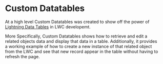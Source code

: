 # Custom Datatables

At a high level Custom Datatables was created to show off the power of [Lightning Data Tables](https://developer.salesforce.com/docs/component-library/bundle/lightning-datatable/example) in LWC developemt. 

More Specifically, Custom Datatables shows how to retrieve and edit a related objects data and display that data in a table. Additionally, it provides a working example of how to create a new instance of that related object from the LWC and see that new record appear in the table without having to refresh the page.





